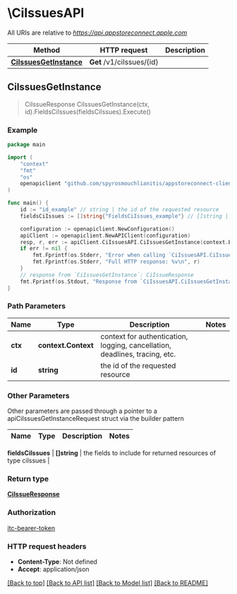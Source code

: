 # \CiIssuesAPI

All URIs are relative to *https://api.appstoreconnect.apple.com*

Method | HTTP request | Description
------------- | ------------- | -------------
[**CiIssuesGetInstance**](CiIssuesAPI.md#CiIssuesGetInstance) | **Get** /v1/ciIssues/{id} | 



## CiIssuesGetInstance

> CiIssueResponse CiIssuesGetInstance(ctx, id).FieldsCiIssues(fieldsCiIssues).Execute()



### Example

```go
package main

import (
	"context"
	"fmt"
	"os"
	openapiclient "github.com/spyrosmouchlianitis/appstoreconnect-client"
)

func main() {
	id := "id_example" // string | the id of the requested resource
	fieldsCiIssues := []string{"FieldsCiIssues_example"} // []string | the fields to include for returned resources of type ciIssues (optional)

	configuration := openapiclient.NewConfiguration()
	apiClient := openapiclient.NewAPIClient(configuration)
	resp, r, err := apiClient.CiIssuesAPI.CiIssuesGetInstance(context.Background(), id).FieldsCiIssues(fieldsCiIssues).Execute()
	if err != nil {
		fmt.Fprintf(os.Stderr, "Error when calling `CiIssuesAPI.CiIssuesGetInstance``: %v\n", err)
		fmt.Fprintf(os.Stderr, "Full HTTP response: %v\n", r)
	}
	// response from `CiIssuesGetInstance`: CiIssueResponse
	fmt.Fprintf(os.Stdout, "Response from `CiIssuesAPI.CiIssuesGetInstance`: %v\n", resp)
}
```

### Path Parameters


Name | Type | Description  | Notes
------------- | ------------- | ------------- | -------------
**ctx** | **context.Context** | context for authentication, logging, cancellation, deadlines, tracing, etc.
**id** | **string** | the id of the requested resource | 

### Other Parameters

Other parameters are passed through a pointer to a apiCiIssuesGetInstanceRequest struct via the builder pattern


Name | Type | Description  | Notes
------------- | ------------- | ------------- | -------------

 **fieldsCiIssues** | **[]string** | the fields to include for returned resources of type ciIssues | 

### Return type

[**CiIssueResponse**](CiIssueResponse.md)

### Authorization

[itc-bearer-token](../README.md#itc-bearer-token)

### HTTP request headers

- **Content-Type**: Not defined
- **Accept**: application/json

[[Back to top]](#) [[Back to API list]](../README.md#documentation-for-api-endpoints)
[[Back to Model list]](../README.md#documentation-for-models)
[[Back to README]](../README.md)

